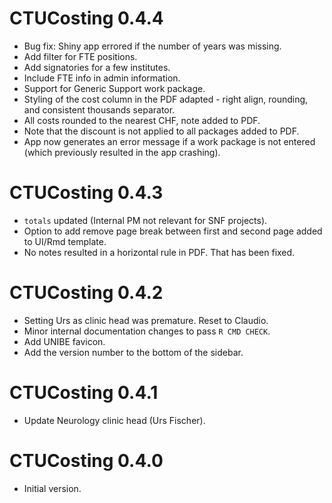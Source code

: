# CTUCosting 0.4.4

* Bug fix: Shiny app errored if the number of years was missing.
* Add filter for FTE positions. 
* Add signatories for a few institutes.
* Include FTE info in admin information.
* Support for Generic Support work package.
* Styling of the cost column in the PDF adapted - right align, rounding, and consistent thousands separator.
* All costs rounded to the nearest CHF, note added to PDF.
* Note that the discount is not applied to all packages added to PDF.
* App now generates an error message if a work package is not entered (which previously resulted in the app crashing).

# CTUCosting 0.4.3

* `totals` updated (Internal PM not relevant for SNF projects).
* Option to add remove page break between first and second page added to UI/Rmd template.
* No notes resulted in a horizontal rule in PDF. That has been fixed.

# CTUCosting 0.4.2

* Setting Urs as clinic head was premature. Reset to Claudio.
* Minor internal documentation changes to pass `R CMD CHECK`.
* Add UNIBE favicon.
* Add the version number to the bottom of the sidebar.

# CTUCosting 0.4.1

* Update Neurology clinic head (Urs Fischer).

# CTUCosting 0.4.0

* Initial version.
